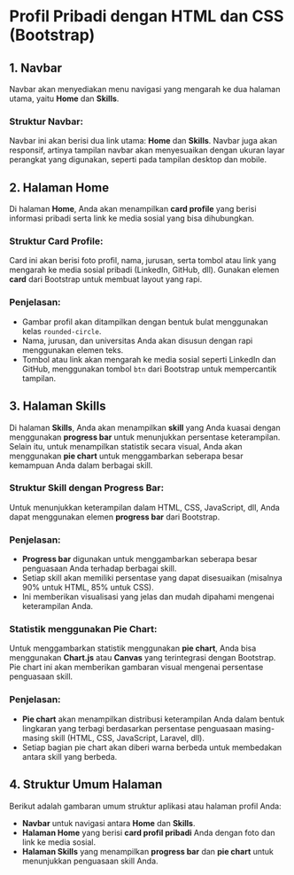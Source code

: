 # Profil Pribadi dengan HTML dan CSS (Bootstrap)

## 1. Navbar
Navbar akan menyediakan menu navigasi yang mengarah ke dua halaman utama, yaitu **Home** dan **Skills**.

### Struktur Navbar:
Navbar ini akan berisi dua link utama: **Home** dan **Skills**. Navbar juga akan responsif, artinya tampilan navbar akan menyesuaikan dengan ukuran layar perangkat yang digunakan, seperti pada tampilan desktop dan mobile.

## 2. Halaman Home
Di halaman **Home**, Anda akan menampilkan **card profile** yang berisi informasi pribadi serta link ke media sosial yang bisa dihubungkan.

### Struktur Card Profile:
Card ini akan berisi foto profil, nama, jurusan, serta tombol atau link yang mengarah ke media sosial pribadi (LinkedIn, GitHub, dll). Gunakan elemen **card** dari Bootstrap untuk membuat layout yang rapi.

### Penjelasan:
- Gambar profil akan ditampilkan dengan bentuk bulat menggunakan kelas `rounded-circle`.
- Nama, jurusan, dan universitas Anda akan disusun dengan rapi menggunakan elemen teks.
- Tombol atau link akan mengarah ke media sosial seperti LinkedIn dan GitHub, menggunakan tombol `btn` dari Bootstrap untuk mempercantik tampilan.

## 3. Halaman Skills
Di halaman **Skills**, Anda akan menampilkan **skill** yang Anda kuasai dengan menggunakan **progress bar** untuk menunjukkan persentase keterampilan. Selain itu, untuk menampilkan statistik secara visual, Anda akan menggunakan **pie chart** untuk menggambarkan seberapa besar kemampuan Anda dalam berbagai skill.

### Struktur Skill dengan Progress Bar:
Untuk menunjukkan keterampilan dalam HTML, CSS, JavaScript, dll, Anda dapat menggunakan elemen **progress bar** dari Bootstrap.

### Penjelasan:
- **Progress bar** digunakan untuk menggambarkan seberapa besar penguasaan Anda terhadap berbagai skill.
- Setiap skill akan memiliki persentase yang dapat disesuaikan (misalnya 90% untuk HTML, 85% untuk CSS).
- Ini memberikan visualisasi yang jelas dan mudah dipahami mengenai keterampilan Anda.

### Statistik menggunakan Pie Chart:
Untuk menggambarkan statistik menggunakan **pie chart**, Anda bisa menggunakan **Chart.js** atau **Canvas** yang terintegrasi dengan Bootstrap. Pie chart ini akan memberikan gambaran visual mengenai persentase penguasaan skill.

### Penjelasan:
- **Pie chart** akan menampilkan distribusi keterampilan Anda dalam bentuk lingkaran yang terbagi berdasarkan persentase penguasaan masing-masing skill (HTML, CSS, JavaScript, Laravel, dll).
- Setiap bagian pie chart akan diberi warna berbeda untuk membedakan antara skill yang berbeda.

## 4. Struktur Umum Halaman
Berikut adalah gambaran umum struktur aplikasi atau halaman profil Anda:
- **Navbar** untuk navigasi antara **Home** dan **Skills**.
- **Halaman Home** yang berisi **card profil pribadi** Anda dengan foto dan link ke media sosial.
- **Halaman Skills** yang menampilkan **progress bar** dan **pie chart** untuk menunjukkan penguasaan skill Anda.
